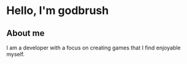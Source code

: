 # Hello, I'm godbrush

## About me
I am a developer with a focus on creating games that I find enjoyable myself.